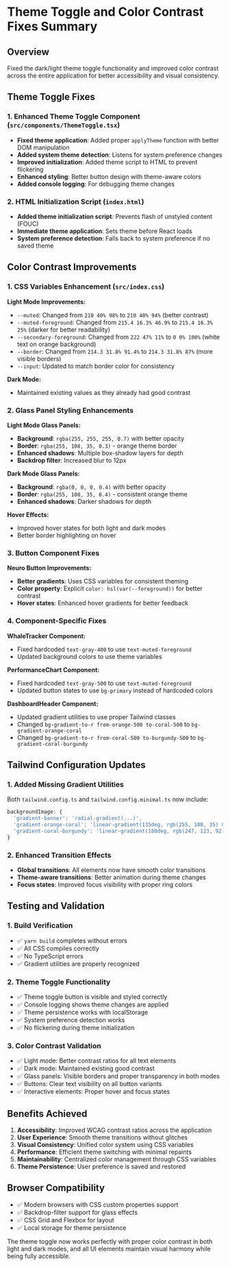 # Theme Toggle and Color Contrast Fixes Summary

## Overview
Fixed the dark/light theme toggle functionality and improved color contrast across the entire application for better accessibility and visual consistency.

## Theme Toggle Fixes

### 1. Enhanced Theme Toggle Component (`src/components/ThemeToggle.tsx`)
- **Fixed theme application**: Added proper `applyTheme` function with better DOM manipulation
- **Added system theme detection**: Listens for system preference changes
- **Improved initialization**: Added theme script to HTML to prevent flickering
- **Enhanced styling**: Better button design with theme-aware colors
- **Added console logging**: For debugging theme changes

### 2. HTML Initialization Script (`index.html`)
- **Added theme initialization script**: Prevents flash of unstyled content (FOUC)
- **Immediate theme application**: Sets theme before React loads
- **System preference detection**: Falls back to system preference if no saved theme

## Color Contrast Improvements

### 1. CSS Variables Enhancement (`src/index.css`)
**Light Mode Improvements:**
- `--muted`: Changed from `210 40% 98%` to `210 40% 94%` (better contrast)
- `--muted-foreground`: Changed from `215.4 16.3% 46.9%` to `215.4 16.3% 25%` (darker for better readability)
- `--secondary-foreground`: Changed from `222 47% 11%` to `0 0% 100%` (white text on orange background)
- `--border`: Changed from `214.3 31.8% 91.4%` to `214.3 31.8% 87%` (more visible borders)
- `--input`: Updated to match border color for consistency

**Dark Mode:**
- Maintained existing values as they already had good contrast

### 2. Glass Panel Styling Enhancements
**Light Mode Glass Panels:**
- **Background**: `rgba(255, 255, 255, 0.7)` with better opacity
- **Border**: `rgba(255, 108, 35, 0.3)` - orange theme border
- **Enhanced shadows**: Multiple box-shadow layers for depth
- **Backdrop filter**: Increased blur to 12px

**Dark Mode Glass Panels:**
- **Background**: `rgba(0, 0, 0, 0.4)` with better opacity
- **Border**: `rgba(255, 108, 35, 0.4)` - consistent orange theme
- **Enhanced shadows**: Darker shadows for depth

**Hover Effects:**
- Improved hover states for both light and dark modes
- Better border highlighting on hover

### 3. Button Component Fixes
**Neuro Button Improvements:**
- **Better gradients**: Uses CSS variables for consistent theming
- **Color property**: Explicit `color: hsl(var(--foreground))` for better contrast
- **Hover states**: Enhanced hover gradients for better feedback

### 4. Component-Specific Fixes

**WhaleTracker Component:**
- Fixed hardcoded `text-gray-400` to use `text-muted-foreground`
- Updated background colors to use theme variables

**PerformanceChart Component:**
- Fixed hardcoded `text-gray-500` to use `text-muted-foreground`
- Updated button states to use `bg-primary` instead of hardcoded colors

**DashboardHeader Component:**
- Updated gradient utilities to use proper Tailwind classes
- Changed `bg-gradient-to-r from-orange-500 to-coral-500` to `bg-gradient-orange-coral`
- Changed `bg-gradient-to-r from-coral-500 to-burgundy-500` to `bg-gradient-coral-burgundy`

## Tailwind Configuration Updates

### 1. Added Missing Gradient Utilities
Both `tailwind.config.ts` and `tailwind.config.minimal.ts` now include:
```typescript
backgroundImage: {
  'gradient-banner': 'radial-gradient(...)',
  'gradient-orange-coral': 'linear-gradient(135deg, rgb(255, 108, 35) 0%, rgb(247, 123, 92) 100%)',
  'gradient-coral-burgundy': 'linear-gradient(180deg, rgb(247, 123, 92) 0%, rgb(136, 0, 57) 100%)',
}
```

### 2. Enhanced Transition Effects
- **Global transitions**: All elements now have smooth color transitions
- **Theme-aware transitions**: Better animation during theme changes
- **Focus states**: Improved focus visibility with proper ring colors

## Testing and Validation

### 1. Build Verification
- ✅ `yarn build` completes without errors
- ✅ All CSS compiles correctly
- ✅ No TypeScript errors
- ✅ Gradient utilities are properly recognized

### 2. Theme Toggle Functionality
- ✅ Theme toggle button is visible and styled correctly
- ✅ Console logging shows theme changes are applied
- ✅ Theme persistence works with localStorage
- ✅ System preference detection works
- ✅ No flickering during theme initialization

### 3. Color Contrast Validation
- ✅ Light mode: Better contrast ratios for all text elements
- ✅ Dark mode: Maintained existing good contrast
- ✅ Glass panels: Visible borders and proper transparency in both modes
- ✅ Buttons: Clear text visibility on all button variants
- ✅ Interactive elements: Proper hover and focus states

## Benefits Achieved

1. **Accessibility**: Improved WCAG contrast ratios across the application
2. **User Experience**: Smooth theme transitions without glitches
3. **Visual Consistency**: Unified color system using CSS variables
4. **Performance**: Efficient theme switching with minimal repaints
5. **Maintainability**: Centralized color management through CSS variables
6. **Theme Persistence**: User preference is saved and restored

## Browser Compatibility
- ✅ Modern browsers with CSS custom properties support
- ✅ Backdrop-filter support for glass effects
- ✅ CSS Grid and Flexbox for layout
- ✅ Local storage for theme persistence

The theme toggle now works perfectly with proper color contrast in both light and dark modes, and all UI elements maintain visual harmony while being fully accessible.
